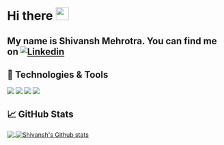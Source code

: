 
# Hi there <img src="https://raw.githubusercontent.com/MartinHeinz/MartinHeinz/master/wave.gif" width="30px">

## My name is Shivansh Mehrotra. You can find me on [![Linkedin](https://i.stack.imgur.com/gVE0j.png)](https://www.linkedin.com/in/shivansh-mehrotra-a5b0b9171/)

## 🔧 Technologies & Tools
![](https://img.shields.io/badge/Editor-VScode-informational?style=flat&logo=visual-studio-code&logoColor=white&color=2bbc8a)
![](https://img.shields.io/badge/Code-Cpp-informational?style=flat&logo=c%2B%2B&logoColor=white&color=2bbc8a)
![](https://img.shields.io/badge/Code-JavaScript-informational?style=flat&logo=javascript&logoColor=white&color=2bbc8a)
![](https://img.shields.io/badge/Code-Reactjs-informational?style=flat&logo=react.js&logoColor=white&color=2bbc8a)

## &#x1f4c8; GitHub Stats

<a href="https://github.com/Shivanshdev12/Shivanshdev12">
  <img align="center" src="https://github-readme-stats.vercel.app/api/top-langs/?username=Shivanshdev12&bg_color=282C34&text_color=ffffff" />
</a>
<a href="https://github.com/Shivanshdev12/Shivanshdev12">
  <img align="center" src="https://github-readme-stats.vercel.app/api?username=Shivanshdev12&hide=stars&show_icons=true&bg_color=282C34&text_color=ffffff&line_height=27" alt="Shivansh's Github stats" />
</a>

<!-- links to social media icons -->

<!-- icons with padding -->

[1.1]: http://i.imgur.com/0o48UoR.png (github icon with padding)

<!-- icons without padding -->

[1.2]: http://i.imgur.com/9I6NRUm.png (github icon without padding)
[2.2]: https://raw.githubusercontent.com/MartinHeinz/MartinHeinz/master/linkedin-3-16.png (LinkedIn icon without padding)


<!-- links to your social media accounts -->

[1]: https://github.com/Shivanshdev12
[2]: https://www.linkedin.com/in/shivansh-mehrotra-a5b0b9171/


<!-- Resources -->
<!-- Icons: https://simpleicons.org/ -->
<!-- GitHub Stats: https://github.com/anuraghazra/github-readme-stats -->
<!-- Emojis: https://emojipedia.org/emoji/ -->
<!-- HTML Emojis: https://www.fileformat.info/index.htm -->
<!-- Shields: https://shields.io/ -->
<!-- Awesome GitHub Profile README: https://github.com/abhisheknaiidu/awesome-github-profile-readme -->
